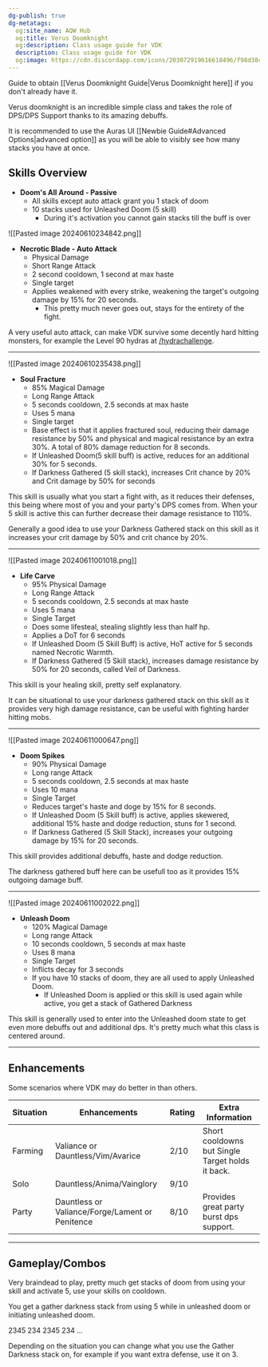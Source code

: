 ```yaml
---
dg-publish: true
dg-metatags:
  og:site_name: AQW Hub
  og:title: Verus Doomknight
  og:description: Class usage guide for VDK
  description: Class usage guide for VDK
  og:image: https://cdn.discordapp.com/icons/203072919616618496/f98d38c50b06972678eaaa1aa2c0cedf.png
---
```

Guide to obtain [[Verus Doomknight Guide|Verus Doomknight here]] if you don't already have it.

Verus doomknight is an incredible simple class and takes the role of DPS/DPS Support thanks to its amazing debuffs.

It is recommended to use the Auras UI [[Newbie Guide#Advanced Options|advanced option]] as you will be able to visibly see how many stacks you have at once.


## Skills Overview

- **Doom's All Around - Passive**
	- All skills except auto attack grant you 1 stack of doom
	- 10 stacks used for Unleashed Doom (5 skill)
		- During it's activation you cannot gain stacks till the buff is over

![[Pasted image 20240610234842.png]]

- **Necrotic Blade - Auto Attack**
	- Physical Damage
	- Short Range Attack
	- 2 second cooldown, 1 second at max haste
	- Single target
	- Applies weakened with every strike, weakening the target's outgoing damage by 15% for 20 seconds.
		- This pretty much never goes out, stays for the entirety of the fight.

A very useful auto attack, can make VDK survive some decently hard hitting monsters, for example the Level 90 hydras at [/hydrachallenge](http://aqwwiki.wikidot.com/hydra-challenge).

---

![[Pasted image 20240610235438.png]]

- **Soul Fracture**
	- 85% Magical Damage
	- Long Range Attack
	- 5 seconds cooldown, 2.5 seconds at max haste
	- Uses 5 mana
	- Single target
	- Base effect is that it applies fractured soul, reducing their damage resistance by 50% and physical and magical resistance by an extra 30%. A total of 80% damage reduction for 8 seconds.
	- If Unleashed Doom(5 skill buff) is active, reduces for an additional 30% for 5 seconds.
	- If Darkness Gathered (5 skill stack), increases Crit chance by 20% and Crit damage by 50% for seconds

This skill is usually what you start a fight with, as it reduces their defenses, this being where most of you and your party's DPS comes from. When your 5 skill is active this can further decrease their damage resistance to 110%.

Generally a good idea to use your Darkness Gathered stack on this skill as it increases your crit damage by 50% and crit chance by 20%.

---

![[Pasted image 20240611001018.png]]

- **Life Carve**
	- 95% Physical Damage
	- Long Range Attack
	- 5 seconds cooldown, 2.5 seconds at max haste
	- Uses 5 mana
	- Single Target
	- Does some lifesteal, stealing slightly less than half hp.
	- Applies a DoT for 6 seconds
	- If Unleashed Doom (5 Skill Buff) is active, HoT active for 5 seconds named Necrotic Warmth.
	- If Darkness Gathered (5 Skill stack), increases damage resistance by 50% for 20 seconds, called Veil of Darkness.

This skill is your healing skill, pretty self explanatory.

It can be situational to use your darkness gathered stack on this skill as it provides very high damage resistance, can be useful with fighting harder hitting mobs.

---

![[Pasted image 20240611000647.png]]

- **Doom Spikes**
	- 90% Physical Damage
	- Long range Attack
	- 5 seconds cooldown, 2.5 seconds at max haste
	- Uses 10 mana
	- Single Target
	- Reduces target's haste and doge by 15% for 8 seconds.
	- If Unleashed Doom (5 Skill buff) is active, applies skewered, additional 15% haste and dodge reduction, stuns for 1 second.
	- If Darkness Gathered (5 Skill Stack), increases your outgoing damage by 15% for 20 seconds.

This skill provides additional debuffs, haste and dodge reduction. 

The darkness gathered buff here can be usefull too as it provides 15% outgoing damage buff.

---

![[Pasted image 20240611002022.png]]

- **Unleash Doom**
	- 120% Magical Damage
	- Long range Attack
	- 10 seconds cooldown, 5 seconds at max haste
	- Uses 8 mana
	- Single Target
	- Inflicts decay for 3 seconds
	- If you have 10 stacks of doom, they are all used to apply Unleashed Doom.
		- If Unleashed Doom is applied or this skill is used again while active, you get a stack of Gathered Darkness

This skill is generally used to enter into the Unleashed doom state to get even more debuffs out and additional dps. It's pretty much what this class is centered around.

---

## Enhancements

Some scenarios where VDK may do better in than others.

| Situation | Enhancements                                    | Rating | Extra Information                                |
| --------- | ----------------------------------------------- | ------ | ------------------------------------------------ |
| Farming   | Valiance or Dauntless/Vim/Avarice               | 2/10   | Short cooldowns but Single Target holds it back. |
| Solo      | Dauntless/Anima/Vainglory                       | 9/10   |                                                  |
| Party     | Dauntless or Valiance/Forge/Lament or Penitence | 8/10   | Provides great party burst dps support.          |

---

## Gameplay/Combos

Very braindead to play, pretty much get stacks of doom from using your skill and activate 5, use your skills on cooldown.

You get a gather darkness stack from using 5 while in unleashed doom or initiating unleashed doom.


2345 234 2345 234 ...

Depending on the situation you can change what you use the Gather Darkness stack on, for example if you want extra defense, use it on 3.
